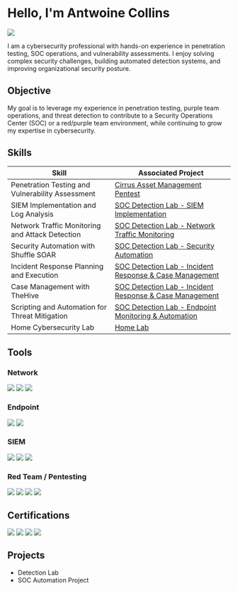 # Hello, I'm Antwoine Collins
<a href="https://www.linkedin.com/in/antwoinecollins"><img src="https://img.shields.io/badge/-LinkedIn-0072b1?&style=for-the-badge&logo=linkedin&logoColor=white" /></a>

I am a cybersecurity professional with hands-on experience in penetration testing, SOC operations, and vulnerability assessments. I enjoy solving complex security challenges, building automated detection systems, and improving organizational security posture.

## Objective

My goal is to leverage my experience in penetration testing, purple team operations, and threat detection to contribute to a Security Operations Center (SOC) or a red/purple team environment, while continuing to grow my expertise in cybersecurity.

## Skills

| Skill                                         | Associated Project |
|-----------------------------------------------|------------------|
| Penetration Testing and Vulnerability Assessment | <a href="https://github.com/antwoinecollins/Cirrus-Pentest/tree/main">Cirrus Asset Management Pentest</a> |
| SIEM Implementation and Log Analysis          | <a href="https://github.com/antwoinecollins/SOC-Detection-Lab-SIEM-Implementation">SOC Detection Lab - SIEM Implementation</a> |
| Network Traffic Monitoring and Attack Detection | <a href="https://github.com/antwoinecollins/SOC-Detection-Lab-Network-Traffic-Monitoring">SOC Detection Lab - Network Traffic Monitoring</a> |
| Security Automation with Shuffle SOAR         | <a href="https://github.com/antwoinecollins/SOC-Detection-Lab-Security-Automation">SOC Detection Lab - Security Automation</a> |
| Incident Response Planning and Execution      | <a href="https://github.com/antwoinecollins/SOC-Detection-Lab-Incident-Response-Case-Management">SOC Detection Lab - Incident Response & Case Management</a> |
| Case Management with TheHive                  | <a href="https://github.com/antwoinecollins/SOC-Detection-Lab-Incident-Response-Case-Management">SOC Detection Lab - Incident Response & Case Management</a> |
| Scripting and Automation for Threat Mitigation | <a href="https://github.com/antwoinecollins/SOC-Detection-Lab-Endpoint-Monitoring">SOC Detection Lab - Endpoint Monitoring & Automation</a> |
| Home Cybersecurity Lab | <a href="https://github.com/AntwoineCollins/Home-Lab">Home Lab</a> |


## Tools

### Network
<div>
    <img src="https://img.shields.io/badge/-Wireshark-1679A7?&style=for-the-badge&logo=Wireshark&logoColor=white" />
    <img src="https://img.shields.io/badge/-Suricata-EF3B2D?&style=for-the-badge&logo=Suricata&logoColor=white" />
    <img src="https://img.shields.io/badge/-Zeek-777BB4?&style=for-the-badge&logo=Zeek&logoColor=white" />
</div>

### Endpoint
<div>
    <img src="https://img.shields.io/badge/-Microsoft_Defender_for_Endpoint-00A4EF?&style=for-the-badge&logo=Microsoft&logoColor=white" />
    <img src="https://img.shields.io/badge/-Velociraptor-4B275F?&style=for-the-badge&logo=Velociraptor&logoColor=white" />
</div>

### SIEM
<div>
    <img src="https://img.shields.io/badge/-Microsoft_Sentinel-0078D4?&style=for-the-badge&logo=Microsoft&logoColor=white" />
    <img src="https://img.shields.io/badge/-Splunk-000000?&style=for-the-badge&logo=Splunk&logoColor=white" />
    <img src="https://img.shields.io/badge/-Elastic-005571?&style=for-the-badge&logo=Elastic&logoColor=white" />
</div>

### Red Team / Pentesting
<div>
    <img src="https://img.shields.io/badge/-Nmap-FF6C00?&style=for-the-badge&logo=Nmap&logoColor=white" />
    <img src="https://img.shields.io/badge/-BloodHound-4B275F?&style=for-the-badge&logoColor=white" />
    <img src="https://img.shields.io/badge/-Metasploit-FF0000?&style=for-the-badge&logo=Metasploit&logoColor=white" />
    <img src="https://img.shields.io/badge/-Burp_Suite-EE7624?&style=for-the-badge&logo=BurpSuite&logoColor=white" />
</div>

## Certifications
<div>
    <img src="https://img.shields.io/badge/-CompTIA_Security%2B-FF0000?&style=for-the-badge&logo=CompTIA&logoColor=white" />
    <img src="https://img.shields.io/badge/-Springboard_Cybersecurity-4B0082?&style=for-the-badge&logoColor=white" />
    <img src="https://img.shields.io/badge/-Springboard_Bootcamp-008080?&style=for-the-badge&logoColor=white" />
    <img src="https://img.shields.io/badge/-Google_Cybersecurity-4285F4?&style=for-the-badge&logo=Google&logoColor=white" />
</div>

## Projects
- Detection Lab
- SOC Automation Project
